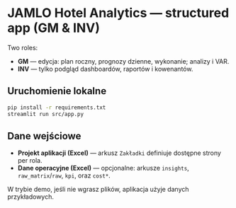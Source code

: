 
# JAMLO Hotel Analytics — structured app (GM & INV)

Two roles:
- **GM** — edycja: plan roczny, prognozy dzienne, wykonanie; analizy i VAR.
- **INV** — tylko podgląd dashboardów, raportów i kowenantów.

## Uruchomienie lokalne
```bash
pip install -r requirements.txt
streamlit run src/app.py
```

## Dane wejściowe
- **Projekt aplikacji (Excel)** — arkusz `Zakładki` definiuje dostępne strony per rola.
- **Dane operacyjne (Excel)** — opcjonalne: arkusze `insights`, `raw_matrix`/`raw`, `kpi`, oraz `cost*`.

W trybie demo, jeśli nie wgrasz plików, aplikacja użyje danych przykładowych.

